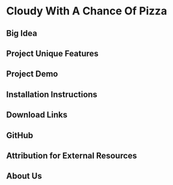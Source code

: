# Cloudy With A Chance Of Pizza

## Big Idea
## Project Unique Features
## Project Demo
## Installation Instructions
## Download Links
## GitHub
## Attribution for External Resources
## About Us
